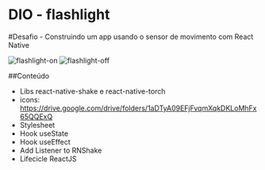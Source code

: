 # DIO - flashlight

#Desafio - Construindo um app usando o sensor de movimento com React Native

![flashlight-on](https://user-images.githubusercontent.com/31263324/176053164-0934ea3a-676a-434f-9c6a-198f3d2906c6.png)
![flashlight-off](https://user-images.githubusercontent.com/31263324/176053178-f1e69716-5360-4e6e-857d-5ed713a0fec2.png)

##Conteúdo
- Libs react-native-shake e react-native-torch
- icons: https://drive.google.com/drive/folders/1aDTyA09EFjFvqmXqkDKLoMhFx65QQExQ
- Stylesheet
- Hook useState
- Hook useEffect
- Add Listener to RNShake
- Lifecicle ReactJS
